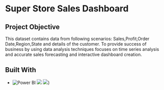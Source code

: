 # Super Store Sales Dashboard

## Project Objective 

This dataset contains data from following scenarios: Sales,Profit,Order Date,Region,State and details of the customer.
To provide success of business by using data analysis techniques focuses on time series analysis
and accurate sales forecasting and interactive dashboard creation.
## Built With
* ![Power BI](https://powerbi.microsoft.com/en-us/)
![](https://github.com/priya606/PROJECTS/assets/72040405/5e835baa-805f-459b-9efc-0404dc0a11b8)
![](https://github.com/priya606/PROJECTS/assets/72040405/917c80b4-da9e-4bea-ab1d-df7d8061b4f5))
